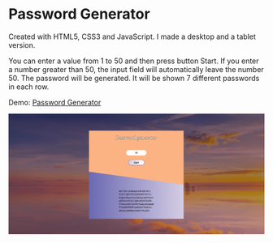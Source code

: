 # Password Generator

Created with HTML5, CSS3 and JavaScript. I made a desktop and a tablet version.

You can enter a value from 1 to 50 and then press button Start. If you enter a number greater than 50, the input field will automatically leave the number 50. 
The password will be generated. It will be shown 7 different passwords in each row.

Demo: <a href="https://veronikagregorec.github.io/password-generator/">Password Generator</a>

![](screenshot/front.png)
